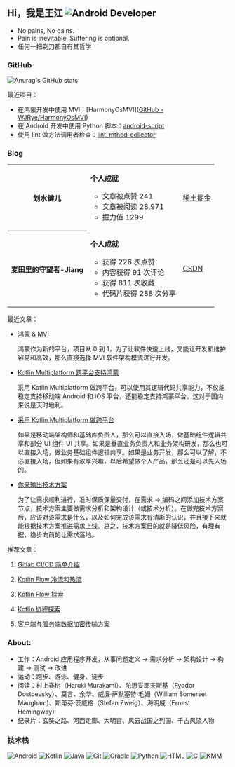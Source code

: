 ## Hi，我是王江 ![Android Developer](https://img.shields.io/badge/Android_Developer-green?style=flat&logo=android)

* No pains, No gains.
* Pain is inevitable. Suffering is optional.
* 任何一把剃刀都自有其哲学

### GitHub

![Anurag's GitHub stats](https://github-readme-stats.vercel.app/api?username=WJRye&bg_color=30,C2FFD8,465EFB&title_color=fff&text_color=fff)

最近项目：

- 在鸿蒙开发中使用 MVI：[HarmonyOsMVI]([GitHub - WJRye/HarmonyOsMVI](https://github.com/WJRye/HarmonyOsMVI))
- 在 Android 开发中使用 Python 脚本：[android-script](https://github.com/WJRye/android-script)
- 使用 lint 做方法调用者检查：[lint_mthod_collector](https://github.com/WJRye/lint_mthod_collector)

### Blog

<table style="width: 100%; border-collapse: collapse;">
    <tr>
        <th>
                <span style="font-weight:bold;">划水健儿</span>
        </th>
        <td>
        <p> <span style="font-weight:bold;">个人成就</span>
        <ul type="circle">
            <li>文章被点赞 241</li>
            <li>文章被阅读 28,971</li>
            <li>掘力值 1299</li>
        </ul>
        </p>
    </td>
    <td> <a href="https://juejin.cn/user/2568903598027885/posts">稀土掘金</a> </td>

</tr>

<tr>
        <th>
           <span style="font-weight:bold;">麦田里的守望者-Jiang</span>
        </th>
    <td>
        <p> <span style="font-weight:bold;">个人成就</span>
        <ul type="circle">
            <li>获得 226 次点赞</li>
            <li>内容获得 91 次评论</li>
            <li>获得 811 次收藏</li>
            <li>代码片获得 288 次分享</li>
        </ul>
        </p>
    </td>
    <td> <a href="https://blog.csdn.net/wangjiang_qianmo?type=blog">CSDN</a></td>
</tr></table>

最近文章：

* [鸿蒙 & MVI](https://juejin.cn/post/7401464779128586280)
  
  鸿蒙作为新的平台，项目从 0 到 1，为了让软件快速上线，又能让开发和维护容易和高效，那么直接选择 MVI 软件架构模式进行开发。

* [Kotlin Multiplatform 跨平台支持鸿蒙](https://juejin.cn/post/7379059228105621556)
  
   采用 Kotlin Multiplatform 做跨平台，可以使用其逻辑代码共享能力，不仅能稳定支持移动端 Android 和 iOS 平台，还能稳定支持鸿蒙平台，这对于国内来说是天时地利。

* [采用 Kotlin Multiplatform 做跨平台](https://juejin.cn/post/7375586227984711689)
  
   如果是移动端架构师和基础库负责人，那么可以直接入场，做基础组件逻辑共享和部分 UI 组件  UI 共享。如果是垂直业务负责人和业务架构研发，那么也可以直接入场，做业务基础组件逻辑共享。如果是业务开发，那么可以了解，不必直接入场，但如果有浓厚兴趣，以后希望做个人产品，那么还是可以先入场的。

* [你来输出技术方案](https://juejin.cn/post/7365003815508148265)
  
  为了让需求顺利进行，准时保质保量交付，在需求 → 编码之间添加技术方案节点，技术方案主要做需求分析和架构设计（或技术分析）。在做完技术方案后，应该对该需求是什么，以及如何完成该需求有清晰的认识，并且接下来就能根据技术方案推进需求上线。总之，技术方案目的就是降低风险，有理有据，稳步向前的让需求落地。

推荐文章：

1. [Gitlab CI/CD 简单介绍](https://juejin.cn/post/7236523661707624507)

2. [Kotlin Flow 冷流和热流](https://juejin.cn/post/7217601930917969957)

3. [Kotlin Flow 探索](https://juejin.cn/post/7187586519534829623)

4. [Kotlin 协程探索](https://juejin.cn/post/7184628421010391095)

5. [客户端与服务端数据加密传输方案](https://juejin.cn/post/7146386827522342948)

### About:

- 工作：Android 应用程序开发，从事问题定义 → 需求分析 → 架构设计 → 构建 → 测试 → 改进
- 运动：跑步、游泳、健身、徒步
- 阅读：村上春树（Haruki Murakami）、陀思妥耶夫斯基（Fyodor Dostoevsky）、莫言、余华、威廉·萨默塞特·毛姆（William Somerset Maugham)、斯蒂芬·茨威格（Stefan Zweig）、海明威（Ernest Hemingway）
- 纪录片：玄奘之路、河西走廊、大明宫、风云战国之列国、千古风流人物

### 技术栈

![Android](https://img.shields.io/badge/Android-Expert-green?style=for-the-badge&logo=android)
![Kotlin](https://img.shields.io/badge/Kotlin-Advanced-blue?style=for-the-badge&logo=kotlin)
![Java](https://img.shields.io/badge/Java-Advanced-blue?style=for-the-badge&logo=java)
![Git](https://img.shields.io/badge/Git-Advanced-blue?style=for-the-badge&logo=git)
![Gradle](https://img.shields.io/badge/Gradle-Advanced-blue?style=for-the-badge&logo=gradle)
![Python](https://img.shields.io/badge/Python-Intermediate-yellow?style=for-the-badge&logo=python)
![HTML](https://img.shields.io/badge/HTML-Intermediate-yellow?style=for-the-badge&logo=html5)
![C](https://img.shields.io/badge/C-Beginner-orange?style=for-the-badge&logo=c)
![KMM](https://img.shields.io/badge/KMM-Beginner-orange?style=for-the-badge&logo=kmm)

